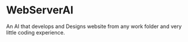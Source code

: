 # WebServerAI
An AI that develops and Designs website from any work folder and very little coding experience.
